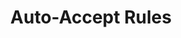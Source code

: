 ---
title: Auto-Accept Rules
description: Configuring location-based auto-accept rules for shift signups
---